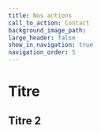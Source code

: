 ```yaml
---
title: Nos actions
call_to_action: Contact
background_image_path:
large_header: false
show_in_navigation: true
navigation_order: 5
---
```


# Titre

## Titre 2
